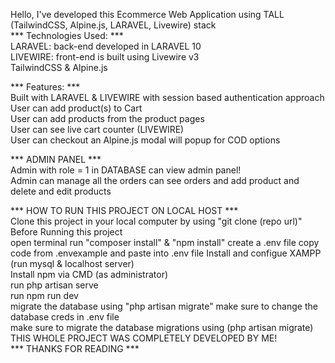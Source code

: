 Hello, I've developed this Ecommerce Web Application using TALL (TailwindCSS, Alpine.js, LARAVEL, Livewire) stack <br />
*** Technologies Used: ***<br />
LARAVEL: back-end developed in LARAVEL 10<br />
LIVEWIRE: front-end is built using Livewire v3<br />
TailwindCSS & Alpine.js<br />

*** Features: ***<br />
Built with LARAVEL & LIVEWIRE with session based authentication approach<br />
User can add product(s) to Cart<br />
User can add products from the product pages<br />
User can see live cart counter (LIVEWIRE) <br />
User can checkout an Alpine.js modal will popup for COD options<br />

*** ADMIN PANEL ***<br />
Admin with role = 1 in DATABASE can view admin panel!<br />
Admin can manage all the orders can see orders and add product and delete and edit products<br />


*** HOW TO RUN THIS PROJECT ON LOCAL HOST ***<br />
Clone this project in your local computer by using "git clone (repo url)"
Before Running this project<br />
open terminal run "composer install" & "npm install"
create a .env file copy code from .envexample and paste into .env file
Install and configue XAMPP (run mysql & localhost server)<br />
Install npm via CMD (as administrator)<br />
run php artisan serve<br />
run npm run dev<br />
migrate the database using "php artisan migrate"
make sure to change the database creds in .env file<br />
make sure to migrate the database migrations using (php artisan migrate)<br />
THIS WHOLE PROJECT WAS COMPLETELY DEVELOPED BY ME!<br />
*** THANKS FOR READING ***
